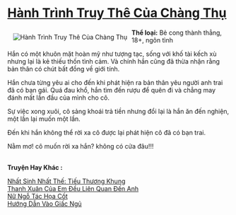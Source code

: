 <a href="https://utruyen.com/hanh-trinh-truy-the-cua-chang-thu/16692/" title="Hành Trình Truy Thê Của Chàng Thụ"><h1>Hành Trình Truy Thê Của Chàng Thụ</h1></a><div style="display:table"><img align="right" style="float: left; padding: 10px;" src="https://utruyen.com/images/story/200x260/hanh-trinh-truy-the-cua-chang-thu.jpg" alt="Hành Trình Truy Thê Của Chàng Thụ"><b>Thể loại:</b> Bẻ cong thành thẳng, 18+, ngôn tình<p></p>Hắn có một khuôn mặt hoàn mỹ như tượng tạc, sống với khố tài kếch xù nhưng lại là kẻ thiếu thốn tình cảm. Và chính hắn cũng đã thừa nhận rằng bản thân có chút bất đồng về giới tính.<p></p>Hắn chưa từng yêu ai cho đến khi phát hiện ra bản thân yêu người anh trai đã có bạn gái. Quá đau khổ, hắn tìm đến rượu để quên đi và chẳng may đánh mất lần đầu của mình cho cô.<p></p>Sự việc xong xuôi, cô sảng khoái trả tiền nhưng đổi lại là hắn ăn đến nghiện, một lần lại muốn một lần.<p></p>Đến khi hắn không thể rời xa cô được lại phát hiện cô đã có bạn trai.<p></p>Nằm mơ! cô muốn rời xa hắn? không có cửa đâu!!!</div><p><br><b>Truyện Hay Khác :</b></p><a href="https://utruyen.com/nhat-sinh-nhat-the-tieu-thuong-khung/19304/" alt="Nhất Sinh Nhất Thế: Tiếu Thương Khung">Nhất Sinh Nhất Thế: Tiếu Thương Khung</a><br/><a href="https://github.com/quanluxury/ngontinhhot/tree/master/truyenhay/17050/" alt="Thanh Xuân Của Em Đều Liên Quan Đến Anh">Thanh Xuân Của Em Đều Liên Quan Đến Anh</a><br/><a href="https://github.com/quanluxury/truyenhot/tree/master/truyenhay/17504/" alt="Nữ Ngỗ Tác Họa Cốt">Nữ Ngỗ Tác Họa Cốt</a><br/><a href="https://github.com/quanluxury/dammy/tree/master/truyenhay/22244/" alt="Hướng Dẫn Vào Giấc Ngủ">Hướng Dẫn Vào Giấc Ngủ</a><br/>